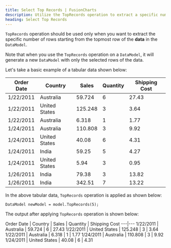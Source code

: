 ```yaml
---
title: Select Top Records | FusionCharts
description: Utilize the TopRecords operation to extract a specific number of rows from the top of the data in the DataModel. Read our comprehensive article for details.
heading: Select Top Records
---
```


`TopRecords` operation should be used only when you want to extract the specific number of rows starting from the topmost row of the **data** in the `DataModel`.

Note that when you use the `TopRecords` operation on a `DataModel`, it will generate a new `DataModel` with only the selected rows of the data.

Let's take a basic example of a tabular data shown below:

Order Date | Country | Sales | Quantity | Shipping Cost
---|---|---|---|--- 
1/22/2011 | Australia | 59.724 | 6 | 27.43
1/22/2011 | United States | 125.248 | 3 | 3.64 
1/22/2011 | Australia | 6.318 | 1 | 1.77
1/24/2011 | Australia | 110.808 | 3 | 9.92 
1/24/2011 | United States | 40.08 | 6 | 4.31 
1/24/2011 | India | 59.25 | 5 | 4.27 
1/24/2011 | United States | 5.94 | 3 | 0.95 
1/26/2011 | India | 79.38 | 3 | 13.82 
1/26/2011 | India | 342.51 | 7 | 13.22 

In the above tabular data, `TopRecords` operation is applied as shown below:

```  
DataModel newModel = model.TopRecords(5);
```

The output after applying `TopRecords` operation is shown below:

Order Date | Country | Sales | Quantity | Shipping Cost
---|---
1/22/2011 | Australia | 59.724 | 6 | 27.43
1/22/2011 | United States | 125.248 | 3 | 3.64 
1/22/2011 | Australia | 6.318 | 1 | 1.77
1/24/2011 | Australia | 110.808 | 3 | 9.92 
1/24/2011 | United States | 40.08 | 6 | 4.31
